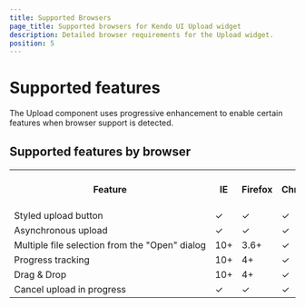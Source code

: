 ```yaml
---
title: Supported Browsers
page_title: Supported browsers for Kendo UI Upload widget
description: Detailed browser requirements for the Upload widget.
position: 5
---
```


# Supported features

The Upload component uses progressive enhancement to enable
certain features when browser support is detected.

## Supported features by browser
<table class="devices-platforms stripes" style="margin-top: 1.2em;">
  <tr style="font-weight: bold;">
   <th>
     Feature
   </th>
   <th>
     IE
   </th>
   <th>
     Firefox
   </th>
   <th>
     Chrome
   </th>
   <th>
     Safari
   </th>
   <th>
     Opera
   </th>
   <th>
     Works w/o JavaScript
   </th>
  </tr>
  <tr>
   <td style="white-space: nowrap; text-align: left;">
     Styled upload button
   </td>
   <td>
     ✓
   </td>
   <td>
     ✓
   </td>
   <td>
     ✓
   </td>
   <td>
     ✓
   </td>
   <td>
     ✓
   </td>
   <td>
     ✓
   </td>
  </tr>
  <tr>
   <td style="white-space: nowrap; text-align: left;">
     Asynchronous upload
   </td>
   <td>
     ✓
   </td>
   <td>
     ✓
   </td>
   <td>
     ✓
   </td>
   <td>
     ✓
   </td>
   <td>
     ✓
   </td>
   <td>
     ✕
   </td>
  </tr>
  <tr>
   <td style="white-space: nowrap; text-align: left;">
     Multiple file selection from the "Open" dialog
   </td>
   <td>
     10+
   </td>
   <td>
     3.6+
   </td>
   <td>
     ✓
   </td>
   <td>
     ✓
   </td>
   <td>
     ✕
   </td>
   <td>
     ✓
   </td>
  </tr>
  <tr>
   <td style="white-space: nowrap; text-align: left;">
     Progress tracking
   </td>
   <td>
     10+
   </td>
   <td>
     4+
   </td>
   <td>
     ✓
   </td>
   <td>
     ✓
   </td>
   <td>
     ✕
   </td>
   <td>
     ✕
   </td>
  </tr>
  <tr>
   <td style="white-space: nowrap; text-align: left;">
     Drag &amp; Drop
   </td>
   <td>
     10+
   </td>
   <td>
     4+
   </td>
   <td>
     ✓
   </td>
   <td style="white-space: nowrap; text-align: left;">
     Mac OS only
   </td>
   <td>
     ✕
   </td>
   <td>
     ✕
   </td>
  </tr>
  <tr>
   <td style="white-space: nowrap; text-align: left;">
     Cancel upload in progress
   </td>
   <td>
     ✓
   </td>
   <td>
     ✓
   </td>
   <td>
     ✓
   </td>
   <td>
     ✓
   </td>
   <td>
     ✓
   </td>
   <td>
     ✕
   </td>
  </tr>
</table>

